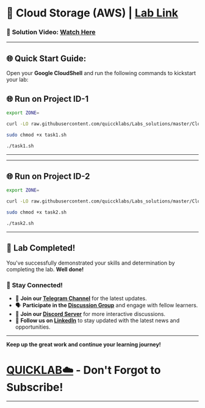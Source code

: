 
# 🚀 Cloud Storage (AWS) | [Lab Link ](https://www.cloudskillsboost.google/catalog_lab/6100)

### 🔗 **Solution Video:** [Watch Here ](https://youtu.be/JN0Dazykx0Q)

---

## 🌐 **Quick Start Guide:**

Open your **Google CloudShell** and run the following commands to kickstart your lab:


## 🌐 **Run on Project ID-1**

```bash
export ZONE=
```

```bash
curl -LO raw.githubusercontent.com/quiccklabs/Labs_solutions/master/Cloud%20Storage%20AWS/task1.sh

sudo chmod +x task1.sh

./task1.sh
```

---
---
## 🌐 **Run on Project ID-2**

```bash
export ZONE=
```

```bash
curl -LO raw.githubusercontent.com/quiccklabs/Labs_solutions/master/Cloud%20Storage%20AWS/task2.sh

sudo chmod +x task2.sh

./task2.sh
```

---

## 🎉 **Lab Completed!**

You've successfully demonstrated your skills and determination by completing the lab. **Well done!**

### 🌟 **Stay Connected!**

- 🔔 **Join our [Telegram Channel](https://t.me/quiccklab)** for the latest updates.
- 🗣 **Participate in the [Discussion Group](https://t.me/Quicklabchat)** and engage with fellow learners.
- 💬 **Join our [Discord Server](https://discord.gg/7fAVf4USZn)** for more interactive discussions.
- 💼 **Follow us on [LinkedIn](https://www.linkedin.com/company/quicklab-linkedin/)** to stay updated with the latest news and opportunities.


---

**Keep up the great work and continue your learning journey!**

# [QUICKLAB☁️](https://www.youtube.com/@quick_lab) - Don't Forgot to Subscribe!

---

